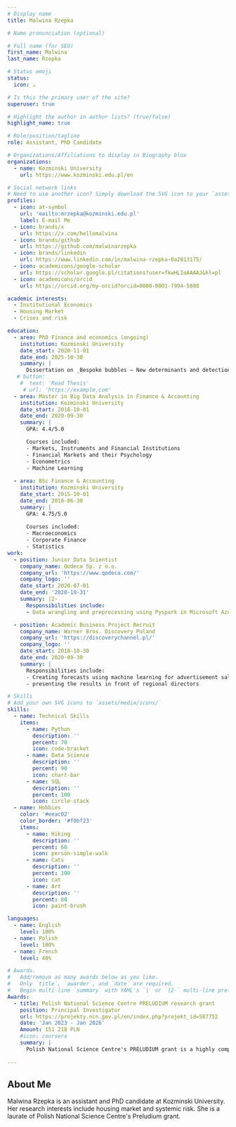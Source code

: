 ```yaml
---
# Display name
title: Malwina Rzepka

# Name pronunciation (optional)

# Full name (for SEO)
first_name: Malwina
last_name: Rzepka

# Status emoji
status:
  icon: ☕️

# Is this the primary user of the site?
superuser: true

# Highlight the author in author lists? (true/false)
highlight_name: true

# Role/position/tagline
role: Assistant, PhD Candidate

# Organizations/Affiliations to display in Biography blox
organizations:
  - name: Kozminski University
    url: https://www.kozminski.edu.pl/en

# Social network links
# Need to use another icon? Simply download the SVG icon to your `assets/media/icons/` folder.
profiles:
  - icon: at-symbol
    url: 'mailto:mrzepka@kozminski.edu.pl'
    label: E-mail Me
  - icon: brands/x
    url: https://x.com/hellomalvina
  - icon: brands/github
    url: https://github.com/malwinarzepka
  - icon: brands/linkedin
    url: https://www.linkedin.com/in/malwina-rzepka-0a2813175/
  - icon: academicons/google-scholar
    url: https://scholar.google.pl/citations?user=fkwHLIoAAAAJ&hl=pl
  - icon: academicons/orcid
    url: https://orcid.org/my-orcid?orcid=0000-0001-7994-5880

academic interests:
  - Institutional Economics
  - Housing Market
  - Crises and risk

education:
  - area: PhD Finance and economics (ongoing)
    institution: Kozminski University
    date_start: 2020-11-01
    date_end: 2025-10-30
    summary: |
      Dissertation on _Bespoke bubbles — New determinants and detection methods of housing bubbles in different countries_. Supervised by [Prof Aneta Hryckiewicz](https://ahryckiewicz.pl/).
   # button:
    #  text: 'Read Thesis'
     # url: 'https://example.com'
  - area: Master in Big Data Analysis in Finance & Accounting
    institution: Kozminski University
    date_start: 2018-10-01
    date_end: 2020-09-30
    summary: |
      GPA: 4.4/5.0

      Courses included:
      - Markets, Instruments and Financial Institutions
      - Financial Markets and their Psychology
      - Econometrics
      - Machine Learning
      
  - area: BSc Finance & Accounting
    institution: Kozminski University
    date_start: 2015-10-01
    date_end: 2018-06-30
    summary: |
      GPA: 4.75/5.0
      
      Courses included:
      - Macroeconomics
      - Corporate Finance
      - Statistics 
work:
  - position: Junior Data Scientist
    company_name: Qodeca Sp. z o.o.
    company_url: 'https://www.qodeca.com/'
    company_logo: ''
    date_start: 2020-07-01
    date_end: '2020-10-31'
    summary: |2-
      Responsibilities include:
      - Data wrangling and preprocessing using Pyspark in Microsoft Azure Cloud environment

  - position: Academic Business Project Recruit
    company_name: Warner Bros. Discovery Poland
    company_url: 'https://discoverychannel.pl/'
    company_logo: ''
    date_start: 2018-10-30
    date_end: 2020-09-30
    summary: |
      Responsibilities include:
      - Creating forecasts using machine learning for advertisement sales
      - presenting the results in front of regional directors

# Skills
# Add your own SVG icons to `assets/media/icons/`
skills:
  - name: Technical Skills
    items:
      - name: Python
        description: ''
        percent: 70
        icon: code-bracket
      - name: Data Science
        description: ''
        percent: 90
        icon: chart-bar
      - name: SQL
        description: ''
        percent: 100
        icon: circle-stack
  - name: Hobbies
    color: '#eeac02'
    color_border: '#f0bf23'
    items:
      - name: Hiking
        description: ''
        percent: 60
        icon: person-simple-walk
      - name: Cats
        description: ''
        percent: 100
        icon: cat
      - name: Art
        description: ''
        percent: 80
        icon: paint-brush

languages:
  - name: English
    level: 100%
  - name: Polish
    level: 100%
  - name: French
    level: 40%

# Awards.
#   Add/remove as many awards below as you like.
#   Only `title`, `awarder`, and `date` are required.
#   Begin multi-line `summary` with YAML's `|` or `|2-` multi-line prefix and indent 2 spaces below.
Awards:
  - title: Polish National Science Centre PRELUDIUM research grant
    position: Principal Investigator
    url: https://projekty.ncn.gov.pl/en/index.php?projekt_id=587752
    date: 'Jan 2023 - Jan 2026'
    Amount: 151 218 PLN
    #icon: coursera
    summary: |
      Polish National Science Centre's PRELUDIUM grant is a highly competetive research grant intended for pre-doctoral researchers about to embark on their scientific career. I received the grant for my project "Bespoke bubbles — New determinants and detection methods of housing bubbles in different countries."
  
---
```

## About Me

Malwina Rzepka is an assistant and PhD candidate at Kozminski University. Her research interests include housing market and systemic risk. She is a laurate of Polish National Science Centre's Preludium grant.
